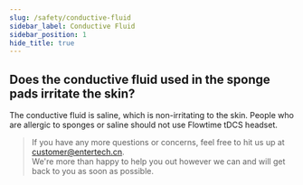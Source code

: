 ```yaml
---
slug: /safety/conductive-fluid
sidebar_label: Conductive Fluid
sidebar_position: 1
hide_title: true
---
```


## Does the conductive fluid used in the sponge pads irritate the skin?
The conductive fluid is saline, which is non-irritating to the skin. People who are allergic to sponges or saline should not use Flowtime tDCS headset.

> If you have any more questions or concerns, feel free to hit us up at customer@entertech.cn.  
> We're more than happy to help you out however we can and will get back to you as soon as possible.